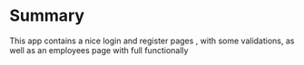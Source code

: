 # Summary

This app contains a nice login and register pages , with some validations, as well as an employees page with full functionally